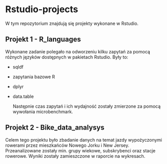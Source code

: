 # Rstudio-projects
W tym repozytorium znajdują się projekty wykonane w Rstudio. 
## Projekt 1 - R_languages
Wykonane zadanie polegało na odworzeniu kilku zapytań za pomocą różnych języków dostępnych w pakietach Rstudio. 
Były to:
- sqldf
- zapytania bazowe R
- dplyr
- data.table

  Następnie czas zapytań i ich wydajność zostały zmierzone za pomocą wywołania microbenchmark.

## Projekt 2 - Bike_data_analysys
Celem tego projektu było zbadanie danych na temat jazdy wypożyczonymi rowerami przez mieszkańców Nowego Jorku i New Jersey.
Przeanalizowane zostały min. grupy wiekowe, subskrybenci oraz stacje rowerowe. Wyniki zostały zamieszczone w raporcie na wykresach.  


